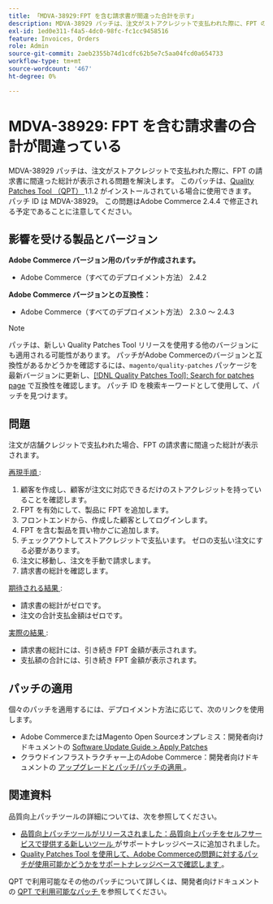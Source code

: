 ```yaml
---
title: 「MDVA-38929:FPT を含む請求書が間違った合計を示す」
description: MDVA-38929 パッチは、注文がストアクレジットで支払われた際に、FPT の請求書に間違った総計が表示される問題を解決します。 このパッチは、[Quality Patches Tool （QPT） ] （/help/announcements/adobe-commerce-announcements/magento-quality-patches-released-new-tool-to-self-serve-quality-patches.md） 1.1.2 がインストールされている場合に利用できます。 パッチ ID は MDVA-38929。 この問題はAdobe Commerce 2.4.4 で修正される予定であることに注意してください。
exl-id: 1ed0e311-f4a5-4dc0-98fc-fc1cc9458516
feature: Invoices, Orders
role: Admin
source-git-commit: 2aeb2355b74d1cdfc62b5e7c5aa04fcd0a654733
workflow-type: tm+mt
source-wordcount: '467'
ht-degree: 0%

---
```


# MDVA-38929: FPT を含む請求書の合計が間違っている

MDVA-38929 パッチは、注文がストアクレジットで支払われた際に、FPT の請求書に間違った総計が表示される問題を解決します。 このパッチは、[Quality Patches Tool （QPT） ](/help/announcements/adobe-commerce-announcements/magento-quality-patches-released-new-tool-to-self-serve-quality-patches.md)1.1.2 がインストールされている場合に使用できます。 パッチ ID は MDVA-38929。 この問題はAdobe Commerce 2.4.4 で修正される予定であることに注意してください。

## 影響を受ける製品とバージョン

**Adobe Commerce バージョン用のパッチが作成されます。**

* Adobe Commerce（すべてのデプロイメント方法） 2.4.2

**Adobe Commerce バージョンとの互換性：**

* Adobe Commerce（すべてのデプロイメント方法） 2.3.0 ～ 2.4.3

>[!NOTE]
>
>パッチは、新しい Quality Patches Tool リリースを使用する他のバージョンにも適用される可能性があります。 パッチがAdobe Commerceのバージョンと互換性があるかどうかを確認するには、`magento/quality-patches` パッケージを最新バージョンに更新し、[[!DNL Quality Patches Tool]: Search for patches page](https://experienceleague.adobe.com/tools/commerce-quality-patches/index.html?lang=ja) で互換性を確認します。 パッチ ID を検索キーワードとして使用して、パッチを見つけます。

## 問題

注文が店舗クレジットで支払われた場合、FPT の請求書に間違った総計が表示されます。

<u> 再現手順 </u>:

1. 顧客を作成し、顧客が注文に対応できるだけのストアクレジットを持っていることを確認します。
1. FPT を有効にして、製品に FPT を追加します。
1. フロントエンドから、作成した顧客としてログインします。
1. FPT を含む製品を買い物かごに追加します。
1. チェックアウトしてストアクレジットで支払います。 ゼロの支払い注文にする必要があります。
1. 注文に移動し、注文を手動で請求します。
1. 請求書の総計を確認します。

<u> 期待される結果 </u>:

* 請求書の総計がゼロです。
* 注文の合計支払金額はゼロです。

<u> 実際の結果 </u>:

* 請求書の総計には、引き続き FPT 金額が表示されます。
* 支払額の合計には、引き続き FPT 金額が表示されます。

## パッチの適用

個々のパッチを適用するには、デプロイメント方法に応じて、次のリンクを使用します。

* Adobe CommerceまたはMagento Open Sourceオンプレミス：開発者向けドキュメントの [Software Update Guide > Apply Patches](https://experienceleague.adobe.com/ja/docs/commerce-operations/tools/quality-patches-tool/usage)
* クラウドインフラストラクチャー上のAdobe Commerce：開発者向けドキュメントの [ アップグレードとパッチ/パッチの適用 ](https://experienceleague.adobe.com/ja/docs/commerce-cloud-service/user-guide/develop/upgrade/apply-patches)。

## 関連資料

品質向上パッチツールの詳細については、次を参照してください。

* [ 品質向上パッチツールがリリースされました：品質向上パッチをセルフサービスで提供する新しいツール ](/help/announcements/adobe-commerce-announcements/magento-quality-patches-released-new-tool-to-self-serve-quality-patches.md) がサポートナレッジベースに追加されました。
* [Quality Patches Tool を使用して、Adobe Commerceの問題に対するパッチが使用可能かどうかをサポートナレッジベースで確認します ](/help/support-tools/patches-available-in-qpt-tool/check-patch-for-magento-issue-with-magento-quality-patches.md)。

QPT で利用可能なその他のパッチについて詳しくは、開発者向けドキュメントの [QPT で利用可能なパッチ ](https://experienceleague.adobe.com/tools/commerce-quality-patches/index.html?lang=ja) を参照してください。

